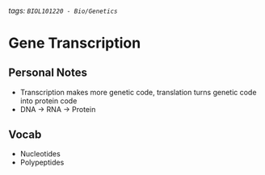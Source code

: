 ###### tags: `BIOL101220 - Bio/Genetics`

# Gene Transcription

## Personal Notes
- Transcription makes more genetic code, translation turns genetic code into protein code
- DNA -> RNA -> Protein

## Vocab
- Nucleotides
- Polypeptides

